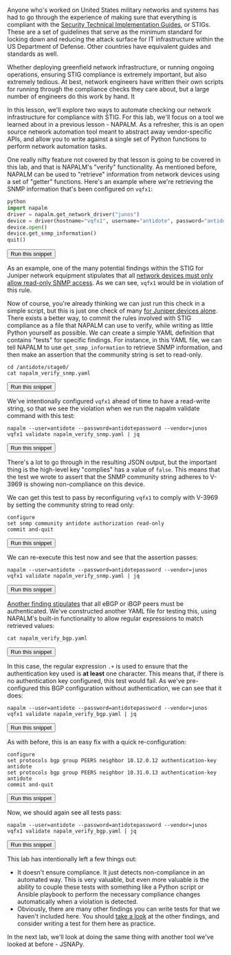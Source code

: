Anyone who's worked on United States military networks and systems has had to go through the experience of making sure that everything is compliant with the [Security Technical Implementation Guides](https://iase.disa.mil/stigs/Pages/index.aspx), or STIGs. These are a set of guidelines that serve as the minimum standard for locking down and reducing the attack surface for IT infrastructure within the US Department of Defense. Other countries have equivalent guides and standards as well.

Whether deploying greenfield network infrastructure, or running ongoing operations, ensuring STIG compliance is extremely important, but also extremely tedious. At best, network engineers have written their own scripts for running through the compliance checks they care about, but a large number of engineers do this work by hand. It

In this lesson, we'll explore two ways to automate checking our network infrastructure for compliance with STIG. For this lab, we'll focus on a tool we learned about in a previous lesson - NAPALM. As a refresher, this is an open source network automation tool meant to abstract away vendor-specific APIs, and allow you to write against a single set of Python functions to perform network automation tasks.

One really nifty feature not covered by that lesson is going to be covered in this lab, and that is NAPALM's "verify" functionality. As mentioned before, NAPALM can be used to "retrieve" information from network devices using a set of "getter" functions. Here's an example where we're retrieving the SNMP information that's been configured on `vqfx1`:

```python
python
import napalm
driver = napalm.get_network_driver("junos")
device = driver(hostname="vqfx1", username="antidote", password="antidotepassword")
device.open()
device.get_snmp_information()
quit()
```
<button type="button" class="btn btn-primary btn-sm" onclick="runSnippetInTab('linux1', this)">Run this snippet</button>

As an example, one of the many potential findings within the STIG for Juniper network equipment stipulates that all [network devices must only allow read-only SNMP access](https://stigviewer.com/stig/infrastructure_router__juniper/2018-03-06/finding/V-3969). As we can see, `vqfx1` would be in violation of this rule.

Now of course, you're already thinking we can just run this check in a simple script, but this is just one check of many [for Juniper devices alone](https://stigviewer.com/stig/infrastructure_router__juniper/). There exists a better way, to commit the rules involved with STIG compliance as a file that NAPALM can use to verify, while writing as little Python yourself as possible. We can create a simple YAML definition that contains "tests" for specific findings. For instance, in this YAML file, we can tell NAPALM to use `get_snmp_information` to retrieve SNMP information, and then make an assertion that the community string is set to read-only.

```
cd /antidote/stage0/
cat napalm_verify_snmp.yaml
```
<button type="button" class="btn btn-primary btn-sm" onclick="runSnippetInTab('linux1', this)">Run this snippet</button>

We've intentionally configured `vqfx1` ahead of time to have a read-write string, so that we see the violation when we run the napalm validate command with this test:

```
napalm --user=antidote --password=antidotepassword --vendor=junos vqfx1 validate napalm_verify_snmp.yaml | jq
```
<button type="button" class="btn btn-primary btn-sm" onclick="runSnippetInTab('linux1', this)">Run this snippet</button>

There's a lot to go through in the resulting JSON output, but the important thing is the high-level key "complies" has a value of `false`.
This means that the test we wrote to assert that the SNMP community string adheres to V-3969 is showing non-compliance on this device.

We can get this test to pass by reconfiguring `vqfx1` to comply with V-3969 by setting the community string to read only:

```
configure
set snmp community antidote authorization read-only
commit and-quit
```
<button type="button" class="btn btn-primary btn-sm" onclick="runSnippetInTab('vqfx1', this)">Run this snippet</button>

We can re-execute this test now and see that the assertion passes:

```
napalm --user=antidote --password=antidotepassword --vendor=junos vqfx1 validate napalm_verify_snmp.yaml | jq
```
<button type="button" class="btn btn-primary btn-sm" onclick="runSnippetInTab('linux1', this)">Run this snippet</button>

[Another finding stipulates](https://stigviewer.com/stig/infrastructure_router__juniper/2018-03-06/finding/V-31285) that all eBGP or iBGP peers must be authenticated. We've constructed another YAML file for testing this, using NAPALM's built-in functionality to allow regular expressions to match retrieved values:

```
cat napalm_verify_bgp.yaml
```
<button type="button" class="btn btn-primary btn-sm" onclick="runSnippetInTab('linux1', this)">Run this snippet</button>

In this case, the regular expression `.+` is used to ensure that the authentication key used is **at least** one character. This means that, if there is no authentication key configured, this test would fail. As we've pre-configured this BGP configuration without authentication, we can see that it does:

```
napalm --user=antidote --password=antidotepassword --vendor=junos vqfx1 validate napalm_verify_bgp.yaml | jq
```
<button type="button" class="btn btn-primary btn-sm" onclick="runSnippetInTab('linux1', this)">Run this snippet</button>

As with before, this is an easy fix with a quick re-configuration:

```
configure
set protocols bgp group PEERS neighbor 10.12.0.12 authentication-key antidote
set protocols bgp group PEERS neighbor 10.31.0.13 authentication-key antidote
commit and-quit
```
<button type="button" class="btn btn-primary btn-sm" onclick="runSnippetInTab('vqfx1', this)">Run this snippet</button>

Now, we should again see all tests pass:

```
napalm --user=antidote --password=antidotepassword --vendor=junos vqfx1 validate napalm_verify_bgp.yaml | jq
```
<button type="button" class="btn btn-primary btn-sm" onclick="runSnippetInTab('linux1', this)">Run this snippet</button>

This lab has intentionally left a few things out:
- It doesn't ensure compliance. It just detects non-compliance in an automated way. This is very valuable, but even more valuable is the ability to couple these tests with something like a Python script or Ansible playbook to perform the necessary compliance changes automatically when a violation is detected.
- Obviously, there are many other findings you can write tests for that we haven't included here. You should [take a look](https://stigviewer.com/stig/infrastructure_router__juniper/) at the other findings, and consider writing a test for them here as practice.

In the next lab, we'll look at doing the same thing with another tool we've looked at before - JSNAPy.
